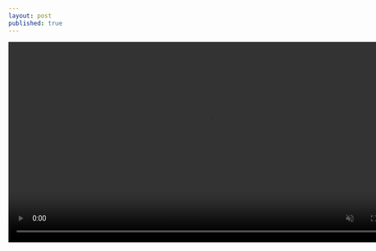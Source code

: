 ```yaml
---
layout: post
published: true
---
```

<video id="video" width="800" controls="" preload="metadata" muted >
<source id="mp4" src="http://files.qdi5.com/9%EF%BC%9A%E5%AD%A6%E4%BC%9A%E8%B5%84%E4%BA%A7%E9%85%8D%E7%BD%AE%EF%BC%8C%E8%A7%84%E5%88%92%E8%87%AA%E5%B7%B1%E7%9A%84%E4%BF%9D%E9%99%A9%E4%BF%9D%E9%A2%9D.mp4" type="video/mp4">